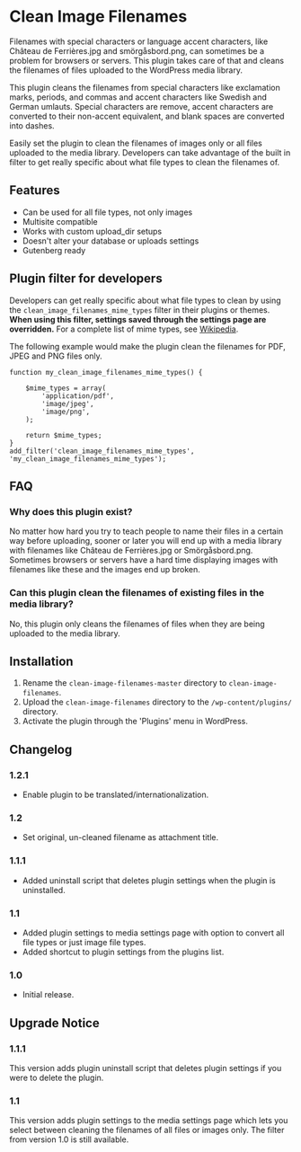 # Clean Image Filenames

Filenames with special characters or language accent characters, like Château de Ferrières.jpg and smörgåsbord.png, can sometimes be a problem for browsers or servers. This plugin takes care of that and cleans the filenames of files uploaded to the WordPress media library. 

This plugin cleans the filenames from special characters like exclamation marks, periods, and commas and accent characters like Swedish and German umlauts. Special characters are remove, accent characters are converted to their non-accent equivalent, and blank spaces are converted into dashes. 

Easily set the plugin to clean the filenames of images only or all files uploaded to the media library. Developers can take advantage of the built in filter to get really specific about what file types to clean the filenames of.

## Features

* Can be used for all file types, not only images
* Multisite compatible
* Works with custom upload_dir setups
* Doesn't alter your database or uploads settings
* Gutenberg ready

## Plugin filter for developers

Developers can get really specific about what file types to clean by using the `clean_image_filenames_mime_types` filter in their plugins or themes. **When using this filter, settings saved through the settings page are overridden.** For a complete list of mime types, see [Wikipedia](http://en.wikipedia.org/wiki/Internet_media_type).

The following example would make the plugin clean the filenames for PDF, JPEG and PNG files only. 

<pre><code>function my_clean_image_filenames_mime_types() {

	$mime_types = array(
		'application/pdf', 
		'image/jpeg', 
		'image/png', 
	);

	return $mime_types;
}
add_filter('clean_image_filenames_mime_types', 'my_clean_image_filenames_mime_types');</code></pre>

## FAQ

### Why does this plugin exist?

No matter how hard you try to teach people to name their files in a certain way before uploading, sooner or later you will end up with a media library with filenames like Château de Ferrières.jpg or Smörgåsbord.png. Sometimes browsers or servers have a hard time displaying images with filenames like these and the images end up broken. 

### Can this plugin clean the filenames of existing files in the media library?

No, this plugin only cleans the filenames of files when they are being uploaded to the media library.

## Installation

1. Rename the `clean-image-filenames-master` directory to `clean-image-filenames`.
2. Upload the `clean-image-filenames` directory to the `/wp-content/plugins/` directory.
3. Activate the plugin through the 'Plugins' menu in WordPress.

## Changelog

### 1.2.1

* Enable plugin to be translated/internationalization.

### 1.2

* Set original, un-cleaned filename as attachment title.

### 1.1.1

* Added uninstall script that deletes plugin settings when the plugin is uninstalled.

### 1.1

* Added plugin settings to media settings page with option to convert all file types or just image file types. 
* Added shortcut to plugin settings from the plugins list.

### 1.0

* Initial release.

## Upgrade Notice

### 1.1.1

This version adds plugin uninstall script that deletes plugin settings if you were to delete the plugin.

### 1.1

This version adds plugin settings to the media settings page which lets you select between cleaning the filenames of all files or images only. The filter from version 1.0 is still available.